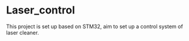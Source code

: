# Laser_control
This project is set up based on STM32, aim to set up a control system of laser cleaner.

